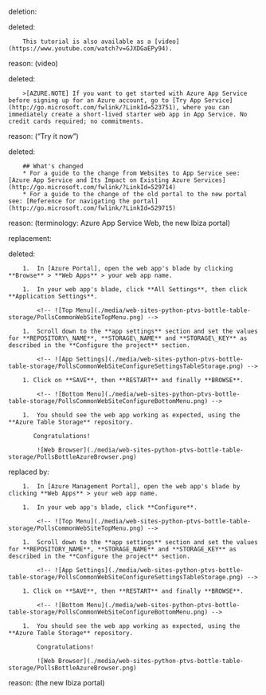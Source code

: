 deletion:

deleted:

		This tutorial is also available as a [video](https://www.youtube.com/watch?v=GJXDGaEPy94).

reason: (video)

deleted:

		>[AZURE.NOTE] If you want to get started with Azure App Service before signing up for an Azure account, go to [Try App Service](http://go.microsoft.com/fwlink/?LinkId=523751), where you can immediately create a short-lived starter web app in App Service. No credit cards required; no commitments.

reason: (“Try it now”)

deleted:

		## What's changed
		* For a guide to the change from Websites to App Service see: [Azure App Service and Its Impact on Existing Azure Services](http://go.microsoft.com/fwlink/?LinkId=529714)
		* For a guide to the change of the old portal to the new portal see: [Reference for navigating the portal](http://go.microsoft.com/fwlink/?LinkId=529715)

reason: (terminology: Azure App Service Web, the new Ibiza portal)

replacement:

deleted:

		1.  In [Azure Portal], open the web app's blade by clicking **Browse** > **Web Apps** > your web app name.
		
		1.  In your web app's blade, click **All Settings**, then click **Application Settings**.
		
		  	<!-- ![Top Menu](./media/web-sites-python-ptvs-bottle-table-storage/PollsCommonWebSiteTopMenu.png) -->
		
		1.  Scroll down to the **app settings** section and set the values for **REPOSITORY\_NAME**, **STORAGE\_NAME** and **STORAGE\_KEY** as described in the **Configure the project** section.
		
		  	<!-- ![App Settings](./media/web-sites-python-ptvs-bottle-table-storage/PollsCommonWebSiteConfigureSettingsTableStorage.png) -->
		
		1. Click on **SAVE**, then **RESTART** and finally **BROWSE**.
		
		  	<!-- ![Bottom Menu](./media/web-sites-python-ptvs-bottle-table-storage/PollsCommonWebSiteConfigureBottomMenu.png) -->
		
		1.  You should see the web app working as expected, using the **Azure Table Storage** repository.
		
 		   Congratulations!
		
		  	![Web Browser](./media/web-sites-python-ptvs-bottle-table-storage/PollsBottleAzureBrowser.png)

replaced by:

		1.  In [Azure Management Portal], open the web app's blade by clicking **Web Apps** > your web app name.
		
		1.  In your web app's blade, click **Configure**.
		
		  	<!-- ![Top Menu](./media/web-sites-python-ptvs-bottle-table-storage/PollsCommonWebSiteTopMenu.png) -->
		
		1.  Scroll down to the **app settings** section and set the values for **REPOSITORY_NAME**, **STORAGE_NAME** and **STORAGE_KEY** as described in the **Configure the project** section.
		
		  	<!-- ![App Settings](./media/web-sites-python-ptvs-bottle-table-storage/PollsCommonWebSiteConfigureSettingsTableStorage.png) -->
		
		1. Click on **SAVE**, then **RESTART** and finally **BROWSE**.
		
		  	<!-- ![Bottom Menu](./media/web-sites-python-ptvs-bottle-table-storage/PollsCommonWebSiteConfigureBottomMenu.png) -->
		
		1.  You should see the web app working as expected, using the **Azure Table Storage** repository.
		
		    Congratulations!
		
		  	![Web Browser](./media/web-sites-python-ptvs-bottle-table-storage/PollsBottleAzureBrowser.png)

reason: (the new Ibiza portal)

